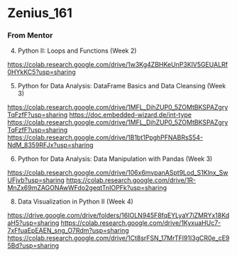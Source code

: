# Zenius_161

### From Mentor
4. Python II: Loops and Functions (Week 2)

https://colab.research.google.com/drive/1w3Kg4ZBHKeUnP3KlV5GEUALRf0HYkKC5?usp=sharing

5. Python for Data Analysis: DataFrame Basics and Data Cleansing (Week 3)

https://colab.research.google.com/drive/1MFL_DihZUP0_5ZOMtBKSPAZgryTqFzfF?usp=sharing
https://doc.embedded-wizard.de/int-type
https://colab.research.google.com/drive/1MFL_DihZUP0_5ZOMtBKSPAZgryTqFzfF?usp=sharing
https://colab.research.google.com/drive/1B1bt1PpghPFNABRsS54-NdM_8359RFJx?usp=sharing

6. Python for Data Analysis: Data Manipulation with Pandas (Week 3)

https://colab.research.google.com/drive/106x6mvpanASpt9Lod_S1Klnx_SwUFjvb?usp=sharing
https://colab.research.google.com/drive/1R-MnZx69mZAGONAwWFdo2geqtTnIOPFk?usp=sharing

8. Data Visualization in Python II (Week 4)

https://drive.google.com/drive/folders/16IOLN945F8fqEYLyaY7iZMRYx18KdaH5?usp=sharing
https://colab.research.google.com/drive/1KyxuaHUc7-7xFfuaEpEAEN_sng_O7Rdm?usp=sharing
https://colab.research.google.com/drive/1Ct8srFSN_17MrTFl91I3gCR0e_cE95Bd?usp=sharing
